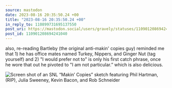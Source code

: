 ```yaml
---
source: mastodon
date: 2023-08-16 20:35:50.24 +00
title: "2023-08-16 20:35:50.24 +00"
in_reply_to: 110899731695137550
post_uri: https://mastodon.social/users/gravely/statuses/110901208694241040
post_id: 110901208694241040
---
```

also, re-reading Bartleby (the original anti-makin' copies guy) reminded me that 1) he has office mates named Turkey, Nippers, and Ginger Nut (tag yourself) and 2) "I would prefer not to" is only his first catch phrase, once he wore that out he pivoted to "I am not particular.” which is also delicious.


![Screen shot of an SNL “Makin’ Copies” sketch featuring Phil Hartman, (RIP), Julia Sweeney, Kevin Bacon, and Rob Schneider](/images/110901208440539934.jpeg)

